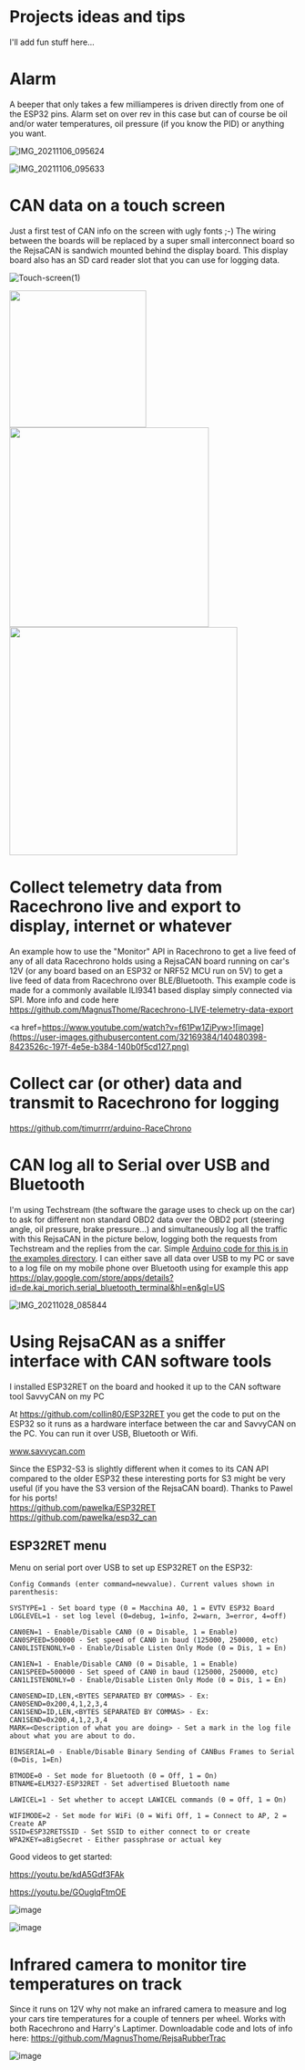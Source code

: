 # Projects ideas and tips

I'll add fun stuff here... 


# Alarm

A beeper that only takes a few milliamperes is driven directly from one of the ESP32 pins. Alarm set on over rev in this case but can of course be oil and/or water temperatures, oil pressure (if you know the PID) or anything you want.

![IMG_20211106_095624](https://user-images.githubusercontent.com/32169384/140606426-05275d57-c2cf-4f5c-8924-d752cf405bbe.jpg)

![IMG_20211106_095633](https://user-images.githubusercontent.com/32169384/140606429-8cfcbdd0-5ed1-4404-bb08-cef960614a3e.jpg)


# CAN data on a touch screen

Just a first test of CAN info on the screen with ugly fonts ;-)  The wiring between the boards will be replaced by a super small interconnect board so the RejsaCAN is sandwich mounted behind the display board. This display board also has an SD card reader slot that you can use for logging data.

![Touch-screen(1)](https://user-images.githubusercontent.com/32169384/138956178-591b5a11-4536-44ec-ba11-c2d607cd882b.jpg)

<img width=240 src=https://user-images.githubusercontent.com/32169384/138956181-5c421461-7e94-4a66-8d21-c0f54506565e.png><img width=350 src=https://user-images.githubusercontent.com/32169384/140426480-feba0d24-58bd-43de-91d2-1683e2c2daaf.jpg><img width=400 src=https://user-images.githubusercontent.com/32169384/140426471-28c3b613-0b05-4048-9e02-b0b7103bf6a1.jpg>

# Collect telemetry data from Racechrono live and export to display, internet or whatever
  
An example how to use the "Monitor" API in Racechrono to get a live feed of any of all data Racechrono holds using a RejsaCAN board running on car's 12V (or any board based on an ESP32 or NRF52 MCU run on 5V) to get a live feed of data from Racechrono over BLE/Bluetooth. This example code is made for a commonly available ILI9341 based display simply connected via SPI. More info and code here https://github.com/MagnusThome/Racechrono-LIVE-telemetry-data-export

<a href=https://www.youtube.com/watch?v=f61Pw1ZjPyw>![image](https://user-images.githubusercontent.com/32169384/140480398-8423526c-197f-4e5e-b384-140b0f5cd127.png)</a>

# Collect car (or other) data and transmit to Racechrono for logging 

https://github.com/timurrrr/arduino-RaceChrono


# CAN log all to Serial over USB and Bluetooth

I'm using Techstream (the software the garage uses to check up on the car) to ask for different non standard OBD2 data over the OBD2 port (steering angle, oil pressure, brake pressure...) and simultaneously log all the traffic with this RejsaCAN in the picture below, logging both the requests from Techstream and the replies from the car. Simple <a href=https://github.com/MagnusThome/RejsaCAN-ESP32/blob/main/examples/Listen%20to%20all%20CAN%20broadcasts%20(over%20Bluetooth%20and%20Serial)/getallBT.ino>Arduino code for this is in the examples directory</a>. I can either save all data over USB to my PC or save to a log file on my mobile phone over Bluetooth using for example this app https://play.google.com/store/apps/details?id=de.kai_morich.serial_bluetooth_terminal&hl=en&gl=US

![IMG_20211028_085844](https://user-images.githubusercontent.com/32169384/139203931-2b5d8c71-bb6d-413a-8c6a-0a8f1bfe9376.jpg)


# Using RejsaCAN as a sniffer interface with CAN software tools

I installed ESP32RET on the board and hooked it up to the CAN software tool SavvyCAN on my PC

At https://github.com/collin80/ESP32RET you get the code to put on the ESP32 so it runs as a hardware interface between the car and SavvyCAN on the PC. You can run it over USB, Bluetooth or Wifi. 

www.savvycan.com


Since the ESP32-S3 is slightly different when it comes to its CAN API compared to the older ESP32 these interesting ports for S3 might be very useful (if you have the S3 version of the RejsaCAN board). Thanks to Pawel for his ports!  
https://github.com/pawelka/ESP32RET  
https://github.com/pawelka/esp32_can  
  
## ESP32RET menu
  
Menu on serial port over USB to set up ESP32RET on the ESP32:

```
Config Commands (enter command=newvalue). Current values shown in parenthesis:

SYSTYPE=1 - Set board type (0 = Macchina A0, 1 = EVTV ESP32 Board
LOGLEVEL=1 - set log level (0=debug, 1=info, 2=warn, 3=error, 4=off)

CAN0EN=1 - Enable/Disable CAN0 (0 = Disable, 1 = Enable)
CAN0SPEED=500000 - Set speed of CAN0 in baud (125000, 250000, etc)
CAN0LISTENONLY=0 - Enable/Disable Listen Only Mode (0 = Dis, 1 = En)

CAN1EN=1 - Enable/Disable CAN0 (0 = Disable, 1 = Enable)
CAN1SPEED=500000 - Set speed of CAN0 in baud (125000, 250000, etc)
CAN1LISTENONLY=0 - Enable/Disable Listen Only Mode (0 = Dis, 1 = En)

CAN0SEND=ID,LEN,<BYTES SEPARATED BY COMMAS> - Ex: CAN0SEND=0x200,4,1,2,3,4
CAN1SEND=ID,LEN,<BYTES SEPARATED BY COMMAS> - Ex: CAN1SEND=0x200,4,1,2,3,4
MARK=<Description of what you are doing> - Set a mark in the log file about what you are about to do.

BINSERIAL=0 - Enable/Disable Binary Sending of CANBus Frames to Serial (0=Dis, 1=En)

BTMODE=0 - Set mode for Bluetooth (0 = Off, 1 = On)
BTNAME=ELM327-ESP32RET - Set advertised Bluetooth name

LAWICEL=1 - Set whether to accept LAWICEL commands (0 = Off, 1 = On)

WIFIMODE=2 - Set mode for WiFi (0 = Wifi Off, 1 = Connect to AP, 2 = Create AP
SSID=ESP32RETSSID - Set SSID to either connect to or create
WPA2KEY=aBigSecret - Either passphrase or actual key

```


Good videos to get started:

https://youtu.be/kdA5Gdf3FAk

https://youtu.be/GOuglqFtmOE

![image](https://user-images.githubusercontent.com/32169384/137488188-7943bd23-efe2-4454-a5ed-df7043051c72.png)

![image](https://user-images.githubusercontent.com/32169384/137488021-70c7fb58-a59d-4f41-86c1-395dd06bf2e3.png)

# Infrared camera to monitor tire temperatures on track
  
Since it runs on 12V why not make an infrared camera to measure and log your cars tire temperatures for a couple of tenners per wheel. Works with both Racechrono and Harry's Laptimer. Downloadable code and lots of info here: https://github.com/MagnusThome/RejsaRubberTrac

![image](https://user-images.githubusercontent.com/32169384/140487234-bcab10ce-9524-4d62-9b15-278a38266f7f.png)



